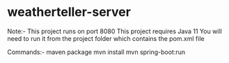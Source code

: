 # weatherteller-server

Note:-
This project runs on port 8080
This project requires Java 11
You will need to run it from the project folder which contains the pom.xml file

Commands:- 
maven package
mvn install
mvn spring-boot:run